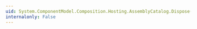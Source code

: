 ```yaml
---
uid: System.ComponentModel.Composition.Hosting.AssemblyCatalog.Dispose(System.Boolean)
internalonly: False
---
```

